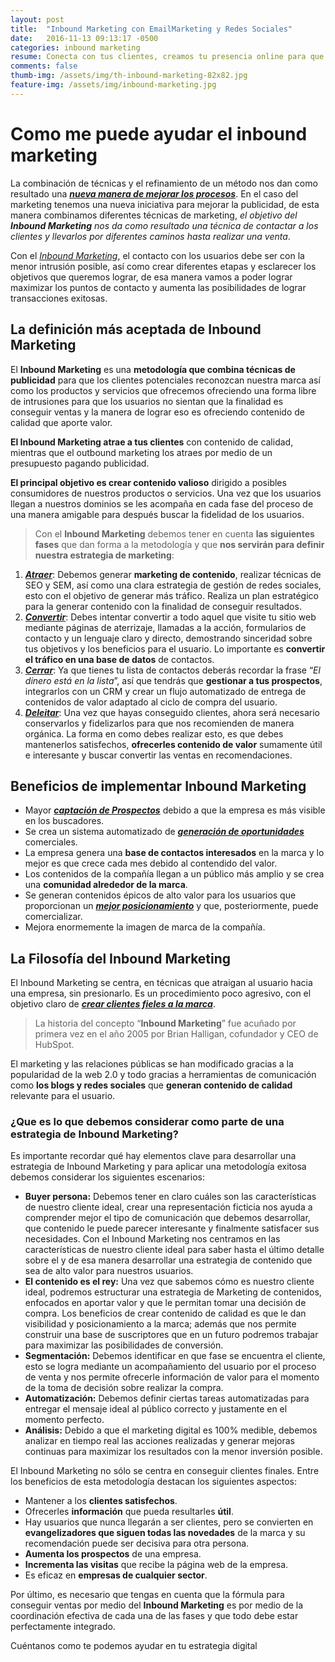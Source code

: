 ```yaml
---
layout: post
title:  "Inbound Marketing con EmailMarketing y Redes Sociales"
date:   2016-11-13 09:13:17 -0500
categories: inbound marketing
resume: Conecta con tus clientes, creamos tu presencia online para que ganes visibilidad y reconocimiento de marca.
comments: false
thumb-img: /assets/img/th-inbound-marketing-82x82.jpg
feature-img: /assets/img/inbound-marketing.jpg
---
```


Como me puede ayudar el inbound marketing
=========================================

La combinación de técnicas y el refinamiento de un método nos dan como resultado una [***nueva manera de mejorar los procesos***](http://contacto.top/presencia-en-internet.html). En el caso del marketing tenemos una nueva iniciativa para mejorar la publicidad, de esta manera combinamos diferentes técnicas de marketing, *el objetivo del **Inbound Marketing** nos da como resultado una técnica de contactar a los clientes y llevarlos por diferentes caminos hasta realizar una venta*.

Con el [*Inbound Marketing*](http://contacto.top/posicionamos-tu-marca.html), el contacto con los usuarios debe ser con la menor intrusión posible, así como crear diferentes etapas y esclarecer los objetivos que queremos lograr, de esa manera vamos a poder lograr maximizar los puntos de contacto y aumenta las posibilidades de lograr transacciones exitosas.

<!--more-->

La definición más aceptada de Inbound Marketing
-----------------------------------------------

El **Inbound Marketing** es una **metodología que combina técnicas de publicidad** para que los clientes potenciales reconozcan nuestra marca así como los productos y servicios que ofrecemos ofreciendo una forma libre de intrusiones para que los usuarios no sientan que la finalidad es conseguir ventas y la manera de lograr eso es ofreciendo contenido de calidad que aporte valor.

**El Inbound Marketing atrae a tus clientes** con contenido de calidad, mientras que el outbound marketing los atraes por medio de un presupuesto pagando publicidad.

**El principal objetivo es crear contenido valioso** dirigido a posibles consumidores de nuestros productos o servicios. Una vez que los usuarios llegan a nuestros dominios se les acompaña en cada fase del proceso de una manera amigable para después buscar la fidelidad de los usuarios.

> Con el **Inbound Marketing** debemos tener en cuenta **las siguientes fases** que dan forma a la metodología y que **nos servirán para definir nuestra estrategia de marketing**:

1.  [***Atraer***](http://contacto.top/posicionamos-tu-marca.html): Debemos generar **marketing de contenido**, realizar técnicas de SEO y SEM, así como una clara estrategia de gestión de redes sociales, esto con el objetivo de generar más tráfico. Realiza un plan estratégico para la generar contenido con la finalidad de conseguir resultados.
2.  [***Convertir***](http://contacto.top/presencia-en-internet.html): Debes intentar convertir a todo aquel que visite tu sitio web mediante páginas de aterrizaje, llamadas a la acción, formularios de contacto y un lenguaje claro y directo, demostrando sinceridad sobre tus objetivos y los beneficios para el usuario. Lo importante es **convertir el tráfico en una base de datos** de contactos.
3.  [***Cerrar***](http://contacto.top/nuestras-herramientas.html): Ya que tienes tu lista de contactos deberás recordar la frase “*El dinero está en la lista*”, así que tendrás que **gestionar a tus prospectos**, integrarlos con un CRM y crear un flujo automatizado de entrega de contenidos de valor adaptado al ciclo de compra del usuario.
4.  [***Deleitar***](http://contacto.top/promocion/marketing/2016/11/11/landing-page-como-crm.html): Una vez que hayas conseguido clientes, ahora será necesario conservarlos y fidelizarlos para que nos recomienden de manera orgánica. La forma en como debes realizar esto, es que debes mantenerlos satisfechos, **ofrecerles contenido de valor** sumamente útil e interesante y buscar convertir las ventas en recomendaciones.

Beneficios de implementar Inbound Marketing
-------------------------------------------

-   Mayor [***captación de Prospectos***](http://contacto.top/presencia-en-internet.html) debido a que la empresa es más visible en los buscadores.
-   Se crea un sistema automatizado de [***generación de oportunidades***](http://contacto.top/nuestras-herramientas.html) comerciales.
-   La empresa genera una **base de contactos interesados** en la marca y lo mejor es que crece cada mes debido al contendido del valor.
-   Los contenidos de la compañía llegan a un público más amplio y se crea una **comunidad alrededor de la marca**.
-   Se generan contenidos épicos de alto valor para los usuarios que proporcionan un [***mejor posicionamiento***](http://contacto.top/posicionamos-tu-marca.html) y que, posteriormente, puede comercializar.
-   Mejora enormemente la imagen de marca de la compañía.

La Filosofía del Inbound Marketing
----------------------------------

El Inbound Marketing se centra, en técnicas que atraigan al usuario hacia una empresa, sin presionarlo. Es un procedimiento poco agresivo, con el objetivo claro de [***crear clientes fieles a la marca***](http://contacto.top/nuestras-herramientas.html).

> La historia del concepto “**Inbound Marketing**” fue acuñado por primera vez en el año 2005 por Brian Halligan, cofundador y CEO de HubSpot.

El marketing y las relaciones públicas se han modificado gracias a la popularidad de la web 2.0 y todo gracias a herramientas de comunicación como **los blogs y redes sociales** que **generan contenido de calidad** relevante para el usuario.

### ¿Que es lo que debemos considerar como parte de una estrategia de Inbound Marketing?

Es importante recordar qué hay elementos clave para desarrollar una estrategia de Inbound Marketing y para aplicar una metodología exitosa debemos considerar los siguientes escenarios:

-   **Buyer persona:** Debemos tener en claro cuáles son las características de nuestro cliente ideal, crear una representación ficticia nos ayuda a comprender mejor el tipo de comunicación que debemos desarrollar, que contenido le puede parecer interesante y finalmente satisfacer sus necesidades. Con el Inbound Marketing nos centramos en las características de nuestro cliente ideal para saber hasta el último detalle sobre el y de esa manera desarrollar una estrategia de contenido que sea de alto valor para nuestros usuarios.
-   **El contenido es el rey:** Una vez que sabemos cómo es nuestro cliente ideal, podremos estructurar una estrategia de Marketing de contenidos, enfocados en aportar valor y que le permitan tomar una decisión de compra. Los beneficios de crear contenido de calidad es que le dan visibilidad y posicionamiento a la marca; además que nos permite construir una base de suscriptores que en un futuro podremos trabajar para maximizar las posibilidades de conversión.
-   **Segmentación:** Debemos identificar en que fase se encuentra el cliente, esto se logra mediante un acompañamiento del usuario por el proceso de venta y nos permite ofrecerle información de valor para el momento de la toma de decisión sobre realizar la compra.
-   **Automatización:** Debemos definir ciertas tareas automatizadas para entregar el mensaje ideal al público correcto y justamente en el momento perfecto.
-   **Análisis:** Debido a que el marketing digital es 100% medible, debemos analizar en tiempo real las acciones realizadas y generar mejoras continuas para maximizar los resultados con la menor inversión posible.

El Inbound Marketing no sólo se centra en conseguir clientes finales. Entre los beneficios de esta metodología destacan los siguientes aspectos:

-   Mantener a los **clientes satisfechos**.
-   Ofrecerles **información** que pueda resultarles **útil**.
-   Hay usuarios que nunca llegarán a ser clientes, pero se convierten en **evangelizadores que siguen todas las novedades** de la marca y su recomendación puede ser decisiva para otra persona.
-   **Aumenta los prospectos** de una empresa.
-   **Incrementa las visitas** que recibe la página web de la empresa.
-   Es eficaz en **empresas de cualquier sector**.

Por último, es necesario que tengas en cuenta que la fórmula para conseguir ventas por medio del **Inbound Marketing** es por medio de la coordinación efectiva de cada una de las fases y que todo debe estar perfectamente integrado.

Cuéntanos como te podemos ayudar en tu estrategia digital
